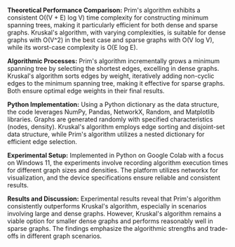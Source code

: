 **Theoretical Performance Comparison:**
Prim's algorithm exhibits a consistent O((V + E) log V) time complexity for constructing minimum spanning trees, making it particularly efficient for both dense and sparse graphs. Kruskal's algorithm, with varying complexities, is suitable for dense graphs with O(V^2) in the best case and sparse graphs with O(V log V), while its worst-case complexity is O(E log E).

**Algorithmic Processes:**
Prim's algorithm incrementally grows a minimum spanning tree by selecting the shortest edges, excelling in dense graphs. Kruskal's algorithm sorts edges by weight, iteratively adding non-cyclic edges to the minimum spanning tree, making it effective for sparse graphs. Both ensure optimal edge weights in their final results.

**Python Implementation:**
Using a Python dictionary as the data structure, the code leverages NumPy, Pandas, NetworkX, Random, and Matplotlib libraries. Graphs are generated randomly with specified characteristics (nodes, density). Kruskal's algorithm employs edge sorting and disjoint-set data structure, while Prim's algorithm utilizes a nested dictionary for efficient edge selection.

**Experimental Setup:**
Implemented in Python on Google Colab with a focus on Windows 11, the experiments involve recording algorithm execution times for different graph sizes and densities. The platform utilizes networkx for visualization, and the device specifications ensure reliable and consistent results.

**Results and Discussion:**
Experimental results reveal that Prim's algorithm consistently outperforms Kruskal's algorithm, especially in scenarios involving large and dense graphs. However, Kruskal's algorithm remains a viable option for smaller dense graphs and performs reasonably well in sparse graphs. The findings emphasize the algorithmic strengths and trade-offs in different graph scenarios.
